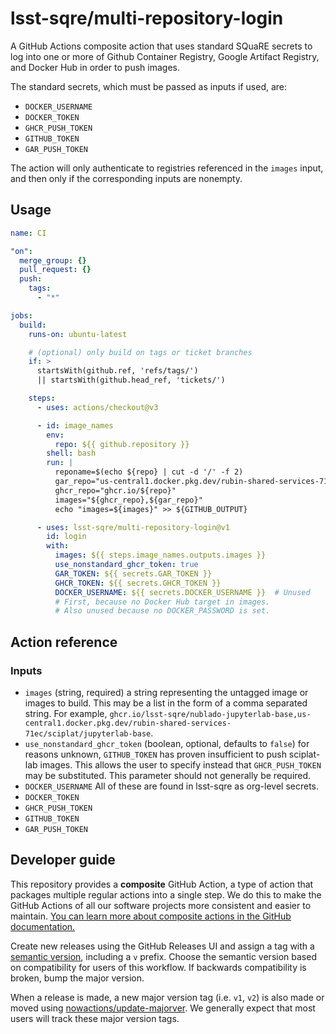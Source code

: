 # lsst-sqre/multi-repository-login

A GitHub Actions composite action that uses standard SQuaRE secrets to log into one or more of Github Container Registry, Google Artifact Registry, and Docker Hub in order to push images.

The standard secrets, which must be passed as inputs if used, are:

* `DOCKER_USERNAME`
* `DOCKER_TOKEN`
* `GHCR_PUSH_TOKEN`
* `GITHUB_TOKEN`
* `GAR_PUSH_TOKEN`

The action will only authenticate to registries referenced in the ``images`` input, and then only if the corresponding inputs are nonempty.

## Usage

```yaml
name: CI

"on":
  merge_group: {}
  pull_request: {}
  push:
    tags:
      - "*"

jobs:
  build:
    runs-on: ubuntu-latest

    # (optional) only build on tags or ticket branches
    if: >
      startsWith(github.ref, 'refs/tags/')
      || startsWith(github.head_ref, 'tickets/')

    steps:
      - uses: actions/checkout@v3

      - id: image_names
        env:
          repo: ${{ github.repository }}
        shell: bash
        run: |
          reponame=$(echo ${repo} | cut -d '/' -f 2)
          gar_repo="us-central1.docker.pkg.dev/rubin-shared-services-71ec/sciplat/${reponame}"
          ghcr_repo="ghcr.io/${repo}"
          images="${ghcr_repo},${gar_repo}"
          echo "images=${images}" >> ${GITHUB_OUTPUT}

      - uses: lsst-sqre/multi-repository-login@v1
        id: login
        with:
          images: ${{ steps.image_names.outputs.images }}
          use_nonstandard_ghcr_token: true
          GAR_TOKEN: ${{ secrets.GAR_TOKEN }}
          GHCR_TOKEN: ${{ secrets.GHCR_TOKEN }}
          DOCKER_USERNAME: ${{ secrets.DOCKER_USERNAME }}  # Unused
          # First, because no Docker Hub target in images.
          # Also unused because no DOCKER_PASSWORD is set.
```

## Action reference

### Inputs

* `images` (string, required) a string representing the untagged image or images to build. This may be a list in the form of a comma separated string.
  For example, `ghcr.io/lsst-sqre/nublado-jupyterlab-base,us-central1.docker.pkg.dev/rubin-shared-services-71ec/sciplat/jupyterlab-base`.
* `use_nonstandard_ghcr_token` (boolean, optional, defaults to `false`) for reasons unknown, `GITHUB_TOKEN` has proven insufficient to push sciplat-lab images.
  This allows the user to specify instead that `GHCR_PUSH_TOKEN` may be substituted.
  This parameter should not generally be required.
* `DOCKER_USERNAME` All of these are found in lsst-sqre as org-level secrets.
* `DOCKER_TOKEN`
* `GHCR_PUSH_TOKEN`
* `GITHUB_TOKEN`
* `GAR_PUSH_TOKEN`

## Developer guide

This repository provides a **composite** GitHub Action, a type of action that packages multiple regular actions into a single step.
We do this to make the GitHub Actions of all our software projects more consistent and easier to maintain.
[You can learn more about composite actions in the GitHub documentation.](https://docs.github.com/en/actions/creating-actions/creating-a-composite-action)

Create new releases using the GitHub Releases UI and assign a tag with a [semantic version](https://semver.org), including a `v` prefix. Choose the semantic version based on compatibility for users of this workflow. If backwards compatibility is broken, bump the major version.

When a release is made, a new major version tag (i.e. `v1`, `v2`) is also made or moved using [nowactions/update-majorver](https://github.com/marketplace/actions/update-major-version).
We generally expect that most users will track these major version tags.
